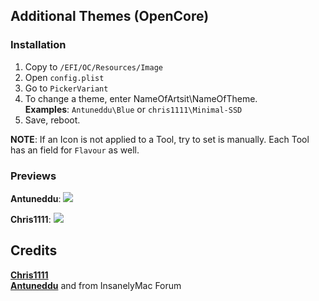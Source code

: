 ## Additional Themes (OpenCore)

### Installation

1. Copy to `/EFI/OC/Resources/Image`
2. Open `config.plist`
3. Go to `PickerVariant`
4. To change a theme, enter NameOfArtsit\NameOfTheme.</br>
	**Examples**: `Antuneddu\Blue` or `chris1111\Minimal-SSD`
5. Save, reboot.

**NOTE**: If an Icon is not applied to a Tool, try to set is manually. Each Tool has an field for `Flavour` as well.

### Previews
**Antuneddu**:
![](https://raw.githubusercontent.com/5T33Z0/Lenovo-T530-Hackinosh-OpenCore/main/Additional_Themes_(OC)/Antuneddu/Themes.png)

**Chris1111**:
![](https://raw.githubusercontent.com/5T33Z0/Lenovo-T530-Hackinosh-OpenCore/main/Pics/BootPicker_alt.png)
## Credits

[**Chris1111**](https://github.com/chris1111)</br>
**[Antuneddu](https://www.insanelymac.com/forum/profile/1390874-antuneddu/)** and from InsanelyMac Forum
